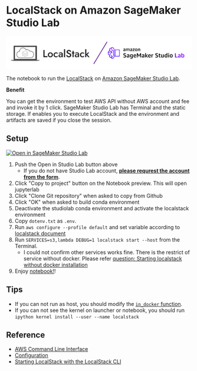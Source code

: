 # LocalStack on Amazon SageMaker Studio Lab

![top.PNG](top.PNG)

The notebook to run the [LocalStack](https://github.com/localstack/localstack) on [Amazon SageMaker Studio Lab](https://studiolab.sagemaker.aws/).

**Benefit**

You can get the environment to test AWS API without AWS account and fee and invoke it by 1 click. SageMaker Studio Lab has Terminal and the static storage. If enables you to execute LocalStack and the environment and artifacts are saved if you close the session.

## Setup

[![Open in SageMaker Studio Lab](https://studiolab.sagemaker.aws/studiolab.svg)](https://studiolab.sagemaker.aws/import/github/icoxfog417/localstack-lab/blob/main/localstack.ipynb)

1. Push the Open in Studio Lab button above
   * If you do not have Studio Lab account, **[please requrest the account from the form](https://bit.ly/3OZJEFv)**.
2. Click "Copy to project" button on the Notebook preview. This will open jupyterlab
3. Click "Clone Git repository" when asked to copy from Github
4. Click "OK" when asked to build conda environment
5. Deactivate the studiolab conda environment and activate the localstack environment
6. Copy `dotenv.txt` as `.env`.
7. Run `aws configure --profile default` and set variable according to [localstack document](https://docs.localstack.cloud/integrations/aws-cli/#setting-up-local-region-and-credentials-to-run-localstack)
8. Run `SERVICES=s3,lambda DEBUG=1 localstack start --host` from the Terminal.
   * I could not confirm other services works fine. There is the restrict of service without docker. Please refer [question: Starting localstack without docker installation](https://github.com/localstack/localstack/issues/4748)
10. Enjoy [notebook!](localstack.ipynb)! 

## Tips

* If you can not run as host, you should modify the [`in_docker` function](https://github.com/localstack/localstack/blob/master/localstack/config.py#L206
).
* If you can not see the kernel on launcher or notebook, you should run `ipython kernel install --user --name localstack`

## Reference

* [AWS Command Line Interface](https://docs.localstack.cloud/integrations/aws-cli/#setting-up-local-region-and-credentials-to-run-localstack)
* [Configuration](https://docs.localstack.cloud/localstack/configuration/#core)
* [Starting LocalStack with the LocalStack CLI](https://docs.localstack.cloud/get-started/#starting-localstack-with-the-localstack-cli)
